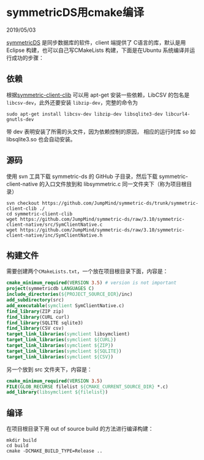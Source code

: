 # symmetricDS用cmake编译
2019/05/03

[symmetricDS](http://www.symmetricds.org) 是同步数据库的软件，client 端提供了 C语言的库，默认是用 Eclipse 构建，也可以自己写CMakeLists 构建，下面是在Ubuntu 系统编译并运行成功的步骤：
## 依赖
根据[symmetric-client-clib](https://github.com/JumpMind/symmetric-ds/tree/3.10/symmetric-client-clib) 可以用 apt-get 安装一些依赖，LibCSV 的包名是 `libcsv-dev`，此外还要安装 `libzip-dev`，完整的命令为
```shell
sudo apt-get install libcsv-dev libzip-dev libsqlite3-dev libcurl4-gnutls-dev
```
带 dev 表明安装了所需的头文件，因为依赖控制的原因， 相应的运行时库 so 如 libsqlite3.so 也会自动安装。

## 源码
使用 svn 工具下载 symmetric-ds 的 GitHub 子目录，然后下载 symmetric-client-native 的入口文件放到和 libsymmetric.c 同一文件夹下（称为项目根目录）
```shell
svn checkout https://github.com/JumpMind/symmetric-ds/trunk/symmetric-client-clib ./
cd symmetric-client-clib
wget https://github.com/JumpMind/symmetric-ds/raw/3.10/symmetric-client-native/src/SymClientNative.c
wget https://github.com/JumpMind/symmetric-ds/raw/3.10/symmetric-client-native/inc/SymClientNative.h
```

## 构建文件
需要创建两个`CMakeLists.txt`，一个放在项目根目录下面，内容是：
```cmake
cmake_minimum_required(VERSION 3.5) # version is not important
project(symmetricdb LANGUAGES C)
include_directories(${PROJECT_SOURCE_DIR}/inc)
add_subdirectory(src)
add_executable(symclient SymClientNative.c)
find_library(ZIP zip) 
find_library(CURL curl)
find_library(SQLITE sqlite3)
find_library(CSV csv)
target_link_libraries(symclient libsymclient)
target_link_libraries(symclient ${CURL})
target_link_libraries(symclient ${ZIP})
target_link_libraries(symclient ${SQLITE})
target_link_libraries(symclient ${CSV})
```
另一个放到 src 文件夹下，内容是：
```cmake
cmake_minimum_required(VERSION 3.5)
FILE(GLOB_RECURSE filelist ${CMAKE_CURRENT_SOURCE_DIR} *.c)
add_library(libsymclient ${filelist})
```
## 编译
在项目根目录下用 out of source build 的方法进行编译构建：
```shell
mkdir build
cd build
cmake -DCMAKE_BUILD_TYPE=Release ..
```